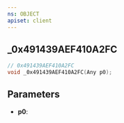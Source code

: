 ```yaml
---
ns: OBJECT
apiset: client
---
```

## _0x491439AEF410A2FC

```c
// 0x491439AEF410A2FC
void _0x491439AEF410A2FC(Any p0);
```


## Parameters
* **p0**:



